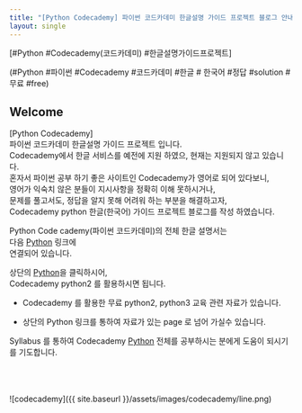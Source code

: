 ```yaml
---
title: "[Python Codecademy] 파이썬 코드카데미 한글설명 가이드 프로젝트 블로그 안내!"
layout: single
---
```


[#Python #Codecademy(코드카데미) #한글설명가이드프로젝트]    

(#Python #파이썬 #Codecademy #코드카데미 #한글 # 한국어 #정답 #solution #무료 #free)

## Welcome


[Python Codecademy]    
파이썬 코드카데미 한글설명 가이드 프로젝트 입니다.    
Codecademy에서 한글 서비스를 예전에 지원 하였으, 현재는 지원되지 않고 있습니다.   
혼자서 파이썬 공부 하기 좋은 사이트인 Codecademy가 영어로 되어 있다보니,    
영어가 익숙치 않은 분들이 지시사항을 정확히 이해 못하시거나,    
문제를 풀고서도, 정답을 알지 못해 어려워 하는 부분을 해결하고자,    
Codecademy python 한글(한국어) 가이드 프로젝트 블로그를 작성 하였습니다.     


Python Code cademy(파이썬 코드카데미)의 전체 한글 설명서는    
다음 <a href="/syllabus/">Python</a> 링크에    
연결되어 있습니다.        

상단의 <a href="/syllabus/">Python</a>을 클릭하시어,    
Codecademy python2 를 활용하시면 됩니다.     


* Codecademy 를 활용한 무료 python2, python3 교육 관련 자료가 있습니다.    

* 상단의 Python 링크를 통하여 자료가 있는 page 로 넘어 가실수 있습니다.    


Syllabus 를 통하여 Codecademy <a href="/codecademy/syllabus/">Python</a> 전체를 공부하시는 분에게 도움이 되시기를 기도합니다.    
    
        

<br>
<br>
<br>
![codecademy]({{ site.baseurl }}/assets/images/codecademy/line.png)
